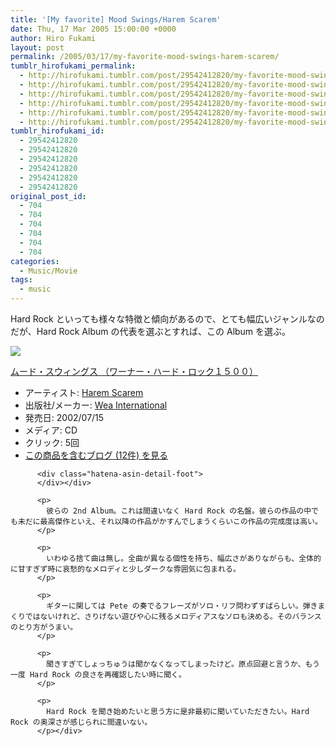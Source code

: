 ```yaml
---
title: '[My favorite] Mood Swings/Harem Scarem'
date: Thu, 17 Mar 2005 15:00:00 +0000
author: Hiro Fukami
layout: post
permalink: /2005/03/17/my-favorite-mood-swings-harem-scarem/
tumblr_hirofukami_permalink:
  - http://hirofukami.tumblr.com/post/29542412820/my-favorite-mood-swings-harem-scarem
  - http://hirofukami.tumblr.com/post/29542412820/my-favorite-mood-swings-harem-scarem
  - http://hirofukami.tumblr.com/post/29542412820/my-favorite-mood-swings-harem-scarem
  - http://hirofukami.tumblr.com/post/29542412820/my-favorite-mood-swings-harem-scarem
  - http://hirofukami.tumblr.com/post/29542412820/my-favorite-mood-swings-harem-scarem
  - http://hirofukami.tumblr.com/post/29542412820/my-favorite-mood-swings-harem-scarem
tumblr_hirofukami_id:
  - 29542412820
  - 29542412820
  - 29542412820
  - 29542412820
  - 29542412820
  - 29542412820
original_post_id:
  - 704
  - 704
  - 704
  - 704
  - 704
  - 704
categories:
  - Music/Movie
tags:
  - music
---
```

<div class="section">
  <p>
    Hard Rock といっても様々な特徴と傾向があるので、とても幅広いジャンルなのだが、Hard Rock Album の代表を選ぶとすれば、この Album を選ぶ。
  </p>
  
  <div class="hatena-asin-detail">
    <p>
      <a href="http://www.amazon.co.jp/gp/product/B005EPHQUI/ref=as_li_tf_il?ie=UTF8&camp=247&creative=1211&creativeASIN=B005EPHQUI&linkCode=as2&tag=dsea-22" target="_blank"><img border="0" src="http://ws.assoc-amazon.jp/widgets/q?_encoding=UTF8&ASIN=B005EPHQUI&Format=_SL160_&ID=AsinImage&MarketPlace=JP&ServiceVersion=20070822&WS=1&tag=dsea-22" /></a><img src="http://www.assoc-amazon.jp/e/ir?t=dsea-22&l=as2&o=9&a=B005EPHQUI" width="1" height="1" border="0" alt="" style="border:none!important;margin:0!important;" /> <div class="hatena-asin-detail-info">
        <p>
          <a href="http://www.amazon.co.jp/gp/product/B005EPHQUI/ref=as_li_tf_tl?ie=UTF8&camp=247&creative=1211&creativeASIN=B005EPHQUI&linkCode=as2&tag=dsea-22" target="_blank">ムード・スウィングス （ワーナー・ハード・ロック１５００）</a><img src="http://www.assoc-amazon.jp/e/ir?t=dsea-22&l=as2&o=9&a=B005EPHQUI" width="1" height="1" border="0" alt="" style="border:none!important;margin:0!important;" /> <ul>
            <li>
              <span class="hatena-asin-detail-label">アーティスト:</span> <a href="http://d.hatena.ne.jp/keyword/Harem%20Scarem" class="keyword" target="_blank">Harem Scarem</a>
            </li>
            <li>
              <span class="hatena-asin-detail-label">出版社/メーカー:</span> <a href="http://d.hatena.ne.jp/keyword/Wea%20International" class="keyword" target="_blank">Wea International</a>
            </li>
            <li>
              <span class="hatena-asin-detail-label">発売日:</span> 2002/07/15
            </li>
            <li>
              <span class="hatena-asin-detail-label">メディア:</span> CD
            </li>
            <li>
              <span class="hatena-asin-detail-label">クリック</span>: 5回
            </li>
            <li>
              <a href="http://d.hatena.ne.jp/asin/B0000070QN" target="_blank">この商品を含むブログ (12件) を見る</a>
            </li>
          </ul></div> 
          
          <div class="hatena-asin-detail-foot">
          </div></div> 
          
          <p>
            彼らの 2nd Album。これは間違いなく Hard Rock の名盤。彼らの作品の中でも未だに最高傑作といえ、それ以降の作品がかすんでしまうくらいこの作品の完成度は高い。
          </p>
          
          <p>
            いわゆる捨て曲は無し。全曲が異なる個性を持ち、幅広さがありながらも、全体的に甘すぎず時に哀愁的なメロディと少しダークな雰囲気に包まれる。
          </p>
          
          <p>
            ギターに関しては Pete の奏でるフレーズがソロ・リフ問わずすばらしい。弾きまくりではないけれど、さりげない遊びや心に残るメロディアスなソロも決める。そのバランスのとり方がうまい。
          </p>
          
          <p>
            聞きすぎてしょっちゅうは聞かなくなってしまったけど。原点回避と言うか、もう一度 Hard Rock の良さを再確認したい時に聞く。
          </p>
          
          <p>
            Hard Rock を聞き始めたいと思う方に是非最初に聞いていただきたい。Hard Rock の奥深さが感じられに間違いない。
          </p></div>